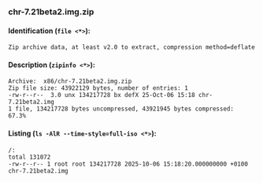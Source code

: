 ### chr-7.21beta2.img.zip
#### Identification (`file <*>`):
```
Zip archive data, at least v2.0 to extract, compression method=deflate
```
#### Description (`zipinfo <*>`):
```
Archive:  x86/chr-7.21beta2.img.zip
Zip file size: 43922129 bytes, number of entries: 1
-rw-r--r--  3.0 unx 134217728 bx defX 25-Oct-06 15:18 chr-7.21beta2.img
1 file, 134217728 bytes uncompressed, 43921945 bytes compressed:  67.3%
```
#### Listing (`ls -AlR --time-style=full-iso <*>`):
```
/:
total 131072
-rw-r--r-- 1 root root 134217728 2025-10-06 15:18:20.000000000 +0100 chr-7.21beta2.img
```

